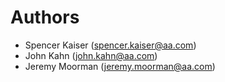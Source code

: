 # Authors

- Spencer Kaiser (spencer.kaiser@aa.com)
- John Kahn (john.kahn@aa.com)
- Jeremy Moorman (jeremy.moorman@aa.com)